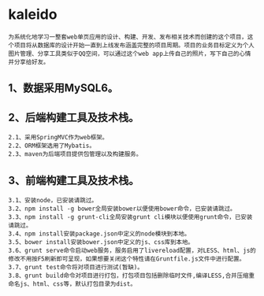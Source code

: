 kaleido
=======
    为系统化地学习一整套web单页应用的设计、构建、开发、发布相关技术而创建的这个项目，这个项目将从数据库的设计开始一直到上线发布涵盖完整的项目周期。项目的业务目标定义为个人图片管理、分享工具类似于QQ空间，可以通过这个web app上传自己的照片，写下自己的心情并分享给好友。

1、数据采用MySQL6。
-----------------
2、后端构建工具及技术栈。
-----------------------
    2.1、采用SpringMVC作为web框架。
    2.2、ORM框架选用了Mybatis。
    2.3、maven为后端项目提供包管理以及构建服务。
3、前端构建工具及技术栈。
-----------------------
    3.1、安装node，已安装请跳过。
    3.2、npm install -g bower全局安装bower以便使用bower命令，已安装请跳过。
    3.3、npm install -g grunt-cli全局安装grunt cli模块以便使用grunt命令，已安装请跳过。
    3.4、npm install安装package.json中定义的node模块到本地。
    3.5、bower install安装bower.json中定义的js、css库到本地。
    3.6、grunt serve命令启动web服务，服务启用了livereload配置，对LESS、html、js的修改不用按F5刷新即可呈现，如果想要关闭这个特性请在Gruntfile.js文件中进行配置。
    3.7、grunt test命令将对项目进行测试(暂缺)。
    3.8、grunt build命令对项目进行打包，打包项目包括删除临时文件,编译LESS,合并压缩重命名js、html、css等，默认打包目录为dist。
